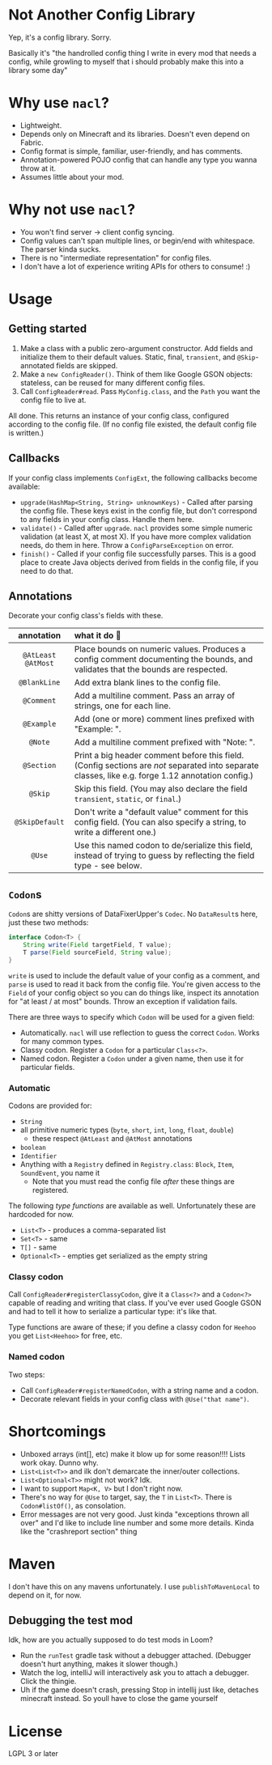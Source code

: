 # Not Another Config Library

Yep, it's a config library. Sorry.

Basically it's "the handrolled config thing I write in every mod that needs a config, while growling to myself that i should probably make this into a library some day"

# Why use `nacl`?

* Lightweight.
* Depends only on Minecraft and its libraries. Doesn't even depend on Fabric.
* Config format is simple, familiar, user-friendly, and has comments.
* Annotation-powered POJO config that can handle any type you wanna throw at it.
* Assumes little about your mod.

# Why not use `nacl`?

* You won't find server -> client config syncing.
* Config values can't span multiple lines, or begin/end with whitespace. The parser kinda sucks.
* There is no "intermediate representation" for config files.
* I don't have a lot of experience writing APIs for others to consume! :)

# Usage

## Getting started

1. Make a class with a public zero-argument constructor. Add fields and initialize them to their default values. Static, final, `transient`, and `@Skip`-annotated fields are skipped.
2. Make a `new ConfigReader()`. Think of them like Google GSON objects: stateless, can be reused for many different config files.
3. Call `ConfigReader#read`. Pass `MyConfig.class`, and the `Path` you want the config file to live at.

All done. This returns an instance of your config class, configured according to the config file. (If no config file existed, the default config file is written.)

## Callbacks

If your config class implements `ConfigExt`, the following callbacks become available:

* `upgrade(HashMap<String, String> unknownKeys)` - Called after parsing the config file. These keys exist in the config file, but don't correspond to any fields in your config class. Handle them here.
* `validate()` - Called after `upgrade`. `nacl` provides some simple numeric validation (at least X, at most X). If you have more complex validation needs, do them in here. Throw a `ConfigParseException` on error.
* `finish()` - Called if your config file successfully parses. This is a good place to create Java objects derived from fields in the config file, if you need to do that.

## Annotations

Decorate your config class's fields with these.

| annotation           | what it do :eyes: |
| :------------------: | :---------------- |
| `@AtLeast` `@AtMost` | Place bounds on numeric values. Produces a config comment documenting the bounds, and validates that the bounds are respected. |
| `@BlankLine`         | Add extra blank lines to the config file. |
| `@Comment`           | Add a multiline comment. Pass an array of strings, one for each line. |
| `@Example`           | Add (one or more) comment lines prefixed with "Example: ". |
| `@Note`              | Add a multiline comment prefixed with "Note: ". |
| `@Section`           | Print a big header comment before this field. (Config sections are *not* separated into separate classes, like e.g. forge 1.12 annotation config.) |
| `@Skip`              | Skip this field. (You may also declare the field `transient`, `static`, or `final`.) |
| `@SkipDefault`       | Don't write a "default value" comment for this config field. (You can also specify a string, to write a different one.) |
| `@Use`               | Use this named codon to de/serialize this field, instead of trying to guess by reflecting the field type - see below. |

## `Codon`s

`Codon`s are shitty versions of DataFixerUpper's `Codec`. No `DataResult`s here, just these two methods:

```java
interface Codon<T> {
	String write(Field targetField, T value);
	T parse(Field sourceField, String value);
}
```

`write` is used to include the default value of your config as a comment, and `parse` is used to read it back from the config file. You're given access to the `Field` of your config object so you can do things like, inspect its annotation for "at least / at most" bounds. Throw an exception if validation fails.

There are three ways to specify which `Codon` will be used for a given field:

* Automatically. `nacl` will use reflection to guess the correct `Codon`. Works for many common types.
* Classy codon. Register a `Codon` for a particular `Class<?>`.
* Named codon. Register a `Codon` under a given name, then use it for particular fields.

### Automatic

Codons are provided for:

* `String`
* all primitive numeric types (`byte`, `short`, `int`, `long`, `float`, `double`)
	* these respect `@AtLeast` and `@AtMost` annotations
* `boolean`
* `Identifier`
* Anything with a `Registry` defined in `Registry.class`: `Block`, `Item`, `SoundEvent`, you name it
	* Note that you must read the config file *after* these things are registered.

The following *type functions* are available as well. Unfortunately these are hardcoded for now.

* `List<T>` - produces a comma-separated list
* `Set<T>` - same
* `T[]` - same
* `Optional<T>` - empties get serialized as the empty string

### Classy codon

Call `ConfigReader#registerClassyCodon`, give it a `Class<?>` and a `Codon<?>` capable of reading and writing that class. If you've ever used Google GSON and had to tell it how to serialize a particular type: it's like that.

Type functions are aware of these; if you define a classy codon for `Heehoo` you get `List<Heehoo>` for free, etc.

### Named codon

Two steps:

* Call `ConfigReader#registerNamedCodon`, with a string name and a codon.
* Decorate relevant fields in your config class with `@Use("that name")`.

# Shortcomings

* Unboxed arrays (int[], etc) make it blow up for some reason!!!! Lists work okay. Dunno why.
* `List<List<T>>` and ilk don't demarcate the inner/outer collections.
* `List<Optional<T>>` might not work? Idk.
* I want to support `Map<K, V>` but I don't right now.
* There's no way for `@Use` to target, say, the `T` in `List<T>`. There is `Codon#listOf()`, as consolation.
* Error messages are not very good. Just kinda "exceptions thrown all over" and I'd like to include line number and some more details. Kinda like the "crashreport section" thing

# Maven

I don't have this on any mavens unfortunately. I use `publishToMavenLocal` to depend on it, for now.

## Debugging the test mod

Idk, how are you actually supposed to do test mods in Loom?

* Run the `runTest` gradle task without a debugger attached. (Debugger doesn't hurt anything, makes it slower though.)
* Watch the log, intelliJ will interactively ask you to attach a debugger. Click the thingie.
* Uh if the game doesn't crash, pressing Stop in intellij just like, detaches minecraft instead. So youll have to close the game yourself

# License

LGPL 3 or later